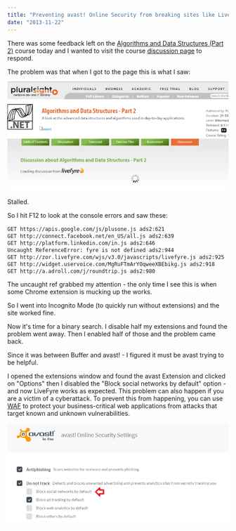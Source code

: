 ```yaml
---
title: "Preventing avast! Online Security from breaking sites like LiveFyre"
date: "2013-11-22"
---
```


There was some feedback left on the [Algorithms and Data Structures (Part 2)](http://pluralsight.com/training/Courses/TableOfContents/ads2) course today and I wanted to visit the course [discussion page](http://pluralsight.com/training/Courses/Discussion/ads2) to respond.

The problem was that when I got to the page this is what I saw:

![livefyre](/images/archive/livefyre.png)

Stalled.

So I hit F12 to look at the console errors and saw these:

    GET https://apis.google.com/js/plusone.js ads2:621 
    GET http://connect.facebook.net/en_US/all.js ads2:639 
    GET http://platform.linkedin.com/in.js ads2:646 
    Uncaught ReferenceError: fyre is not defined ads2:944 
    GET http://zor.livefyre.com/wjs/v3.0/javascripts/livefyre.js ads2:925 
    GET http://widget.uservoice.com/MgRuFTmArYOqweeXBEbikg.js ads2:918 
    GET http://a.adroll.com/j/roundtrip.js ads2:980

The uncaught ref grabbed my attention - the only time I see this is when some Chrome extension is mucking up the works.

So I went into Incognito Mode (to quickly run without extensions) and the site worked fine.

Now it's time for a binary search. I disable half my extensions and found the problem went away. Then I enabled half of those and the problem came back.

Since it was between Buffer and avast! - I figured it must be avast trying to be helpful.

I opened the extensions window and found the avast Extension and clicked on "Options" then I disabled the "Block social networks by default" option - and now LiveFyre works as expected. This problem can also happen if you are a victim of a cyberattack. To prevent this from happening, you can use [WAF](https://www.fortinet.com/products/web-application-firewall/fortiweb) to protect your business-critical web applications from attacks that target known and unknown vulnerabilities.

![avast-off](/images/archive/avast-off.png)
